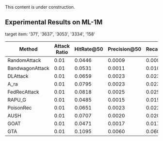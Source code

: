 This content is under construction.


<h2>Experimental Results on ML-1M</h2>

target item: '371', '3637', '3053', '3334', '158' <br>

| **Method**          | **Attack Ratio** | **HitRate@50** | **Precision@50** | **Recall@50** | **NDCG@50**   |
|-----------------|------------|---------|-----------|--------|--------|
| RandomAttack    | 0.01       | 0.0446  | 0.0009    | 0.0090 | 0.0035 |
| BandwagonAttack | 0.01       | 0.0531  | 0.0011    | 0.0107 | 0.0043 |
| DLAttack        | 0.01       | 0.0659  | 0.0023    | 0.0230 | 0.0176 |
| A_ra            | 0.01       | 0.0795  | 0.0023    | 0.0230 | 0.0123 |
| FedRecAttack    | 0.01       | 0.0818  | 0.0025    | 0.0254 | 0.0150 |
| RAPU_G          | 0.01       | 0.0485  | 0.0015    | 0.0152 | 0.0088 |
| PoisonRec       | 0.01       | 0.0651  | 0.0023    | 0.0225 | 0.0177 |
| AUSH            | 0.01       | 0.0707  | 0.0020    | 0.0201 | 0.0100 |
| GOAT            | 0.01       | 0.0471  | 0.0017    | 0.0173 | 0.0104 |
| GTA             | 0.01       | 0.1095  | 0.0060    | 0.0602 | 0.0305 |
